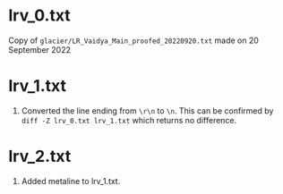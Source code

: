 # lrv_0.txt

Copy of `glacier/LR_Vaidya_Main_proofed_20220920.txt` made on 20 September 2022

# lrv_1.txt

1. Converted the line ending from `\r\n` to `\n`. This can be confirmed by `diff -Z lrv_0.txt lrv_1.txt` which returns no difference.

# lrv_2.txt

1. Added metaline to lrv_1.txt.



